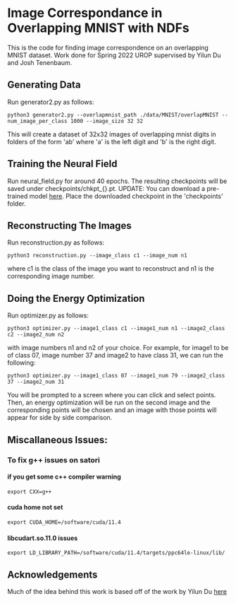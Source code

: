 # Image Correspondance in Overlapping MNIST with NDFs

This is the code for finding image correspondence on an overlapping MNIST dataset. Work done for Spring 2022 UROP
supervised by Yilun Du and Josh Tenenbaum.

## Generating Data
Run generator2.py as follows:
```
python3 generator2.py --overlapmnist_path ./data/MNIST/overlapMNIST --num_image_per_class 1000 --image_size 32 32 
```
This will create a dataset of 32x32 images of overlapping mnist digits in folders of the form 'ab' where 'a' is the
left digit and 'b' is the right digit. 

## Training the Neural Field
Run neural_field.py for around 40 epochs. The resulting checkpoints will be saved under checkpoints/chkpt_{}.pt. 
UPDATE: You can download a pre-trained model [here](https://www.dropbox.com/s/cof2ctfwdesmzix/chkpt_39.pt?dl=0). 
Place the downloaded checkpoint in the 'checkpoints' folder.

## Reconstructing The Images
Run reconstruction.py as follows:
```
python3 reconstruction.py --image_class c1 --image_num n1
```
where c1 is the class of the image you want to reconstruct and n1 is the corresponding image number.

## Doing the Energy Optimization
Run optimizer.py as follows:
```
python3 optimizer.py --image1_class c1 --image1_num n1 --image2_class c2 --image2_num n2
```
with image numbers n1 and n2 of your choice. For example, for image1 to be of class 07, image number 37 and
image2 to have class 31, we can run the following:
```
python3 optimizer.py --image1_class 07 --image1_num 79 --image2_class 37 --image2_num 31
```
You will be prompted to a screen where you can click and select points. Then, an energy optimization will be run on the second image and the corresponding points will be chosen and an image with those points will appear for side by side comparison.

## Miscallaneous Issues:

### To fix g++ issues on satori
#### if you get some c++ compiler warning
```
export CXX=g++
```
#### cuda home not set
```
export CUDA_HOME=/software/cuda/11.4
```
#### libcudart.so.11.0 issues
```
export LD_LIBRARY_PATH=/software/cuda/11.4/targets/ppc64le-linux/lib/
```

## Acknowledgements

Much of the idea behind this work is based off of the work by Yilun Du [here](https://yilundu.github.io/ndf/)
